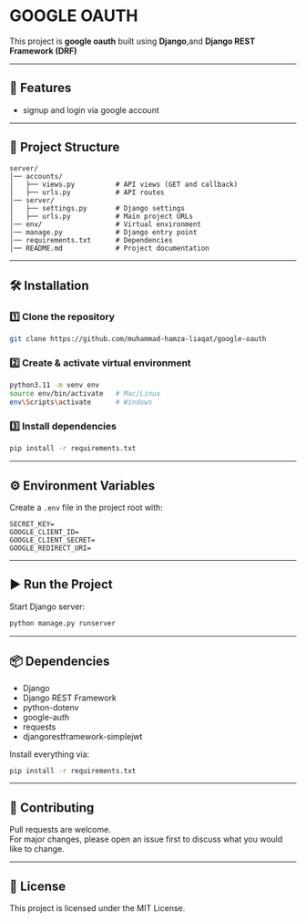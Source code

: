 # GOOGLE OAUTH 

This project is  **google oauth** built using **Django**,and  **Django REST Framework (DRF)**  

---

## 🚀 Features
- signup and login via google account
---

## 📂 Project Structure
```
server/
│── accounts/
│   ├── views.py          # API views (GET and callback)
│   ├── urls.py           # API routes
│── server/
│   ├── settings.py       # Django settings
│   ├── urls.py           # Main project URLs
│── env/                  # Virtual environment
│── manage.py             # Django entry point
│── requirements.txt      # Dependencies
│── README.md             # Project documentation
```

---

## 🛠️ Installation

### 1️⃣ Clone the repository
```bash
git clone https://github.com/muhammad-hamza-liaqat/google-oauth
```

### 2️⃣ Create & activate virtual environment
```bash
python3.11 -m venv env
source env/bin/activate   # Mac/Linux
env\Scripts\activate      # Windows
```

### 3️⃣ Install dependencies
```bash
pip install -r requirements.txt
```

---

## ⚙️ Environment Variables

Create a `.env` file in the project root with:

```env
SECRET_KEY=
GOOGLE_CLIENT_ID=
GOOGLE_CLIENT_SECRET=
GOOGLE_REDIRECT_URI=

```

---

## ▶️ Run the Project

Start Django server:
```bash
python manage.py runserver
```

---

## 📦 Dependencies
- Django
- Django REST Framework
- python-dotenv
- google-auth
- requests
- djangorestframework-simplejwt


Install everything via:
```bash
pip install -r requirements.txt
```

---

## 🤝 Contributing
Pull requests are welcome.  
For major changes, please open an issue first to discuss what you would like to change.

---

## 📜 License
This project is licensed under the MIT License.

